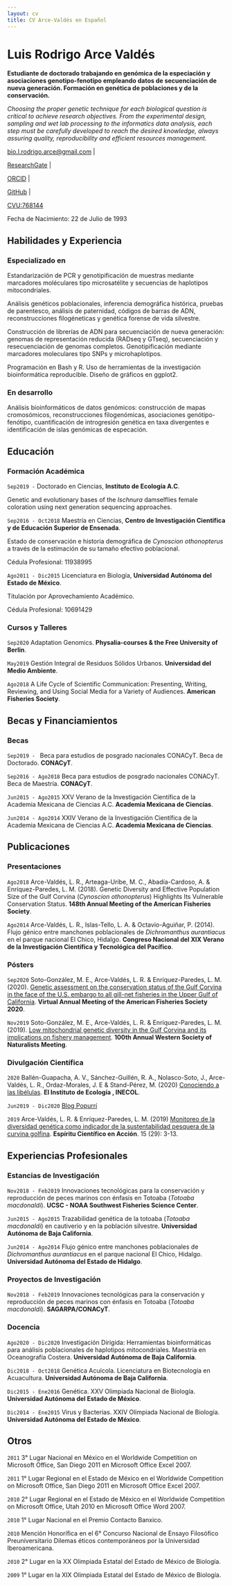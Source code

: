 ```yaml
---
layout: cv
title: CV Arce-Valdés en Español
---
```

# Luis Rodrigo Arce Valdés
**Estudiante de doctorado trabajando en genómica de la especiación y asociaciones genotipo-fenotipo empleando datos de secuenciación de nueva generación. Formación en genética de poblaciones y de la conservación.**

*Choosing the proper genetic technique for each biological question is critical to achieve research objectives. From the experimental design, sampling and wet lab processing to the informatics data analysis, each step must be carefully developed to reach the desired knowledge, always assuring quality, reproducibility and efficient resources management.*


<div id="webaddress">
<a href="mailto:bio.l.rodrigo.arce@gmail.com" title="clic to email">bio.l.rodrigo.arce@gmail.com</a> |

<a href="https://www.researchgate.net/profile/Luis_Rodrigo_Arce-Valdes">ResearchGate</a> |

<a href="https://orcid.org/0000-0001-6445-7534">ORCID</a> |

<a href="https://github.com/LuisRodrigoArce-Valdes">GitHub</a> |

<a href="https://www.conacyt.gob.mx/images/pdfs_conacyt/servicios_enlinea/2017cvu/Manual_CVU_2018-1.pdf">CVU:768144</a>
</div>

Fecha de Nacimiento: 22 de Julio de 1993

## Habilidades y Experiencia

### Especializado en

Estandarización de PCR y genotipificación de muestras mediante marcadores moléculares tipo microsatélite y secuencias de haplotipos mitocondriales.

Análisis genéticos poblacionales, inferencia demográfica histórica, pruebas de parentesco, análisis de paternidad, códigos de barras de ADN, reconstrucciones filogéneticas y genética forense de vida silvestre.

Construcción de librerías de ADN para secuenciación de nueva generación: genomas de representación reducida (RADseq y GTseq), secuenciación y resecuenciación de genomas completos. Genotipificación mediante marcadores moleculares tipo SNPs y microhaplotipos.

Programación en Bash y R. Uso de herramientas de la investigación bioinformática reproducible. Diseño de gráficos en ggplot2.

### En desarrollo

Análisis bioinformáticos de datos genómicos: construcción de mapas cromosómicos, reconstrucciones filogenómicas, asociaciones genótipo-fenótipo, cuantificación de introgresión genética en taxa divergentes e identificación de islas genómicas de especación.


## Educación

### Formación Académica

`Sep2019 -`
Doctorado en Ciencias, **Instituto de Ecología A.C**.

Genetic and evolutionary bases of the *Ischnura* damselflies female coloration using next generation sequencing approaches.

`Sep2016 - Oct2018`
Maestría en Ciencias, **Centro de Investigación Científica y de Educación Superior de Ensenada**.

Estado de conservación e historia demográfica de *Cynoscion othonopterus* a través de la estimación de su tamaño efectivo poblacional.

Cédula Profesional: 11938995

`Ago2011 - Dic2015`
Licenciatura en Biología, **Universidad Autónoma del Estado de México**.

Titulación por Aprovechamiento Académico.

Cédula Profesional: 10691429

### Cursos y Talleres

`Sep2020`
Adaptation Genomics. **Physalia-courses & the Free University of Berlin**.

`May2019`
Gestión Integral de Residuos Sólidos Urbanos. **Universidad del Medio Ambiente**.

`Ago2018`
A Life Cycle of Scientific Communication: Presenting, Writing, Reviewing, and Using Social Media for a Variety of Audiences. **American Fisheries Society**.


## Becas y Financiamientos

### Becas

`Sep2019 - `
Beca para estudios de posgrado nacionales CONACyT. Beca de Doctorado. **CONACyT**.

`Sep2016 - Ago2018`
Beca para estudios de posgrado nacionales CONACyT. Beca de Maestría. **CONACyT**.

`Jun2015 - Ago2015`
XXV Verano de la Investigación Científica de la Academia Mexicana de Ciencias A.C. **Academia Mexicana de Ciencias**.

`Jun2014 - Ago2014`
XXIV Verano de la Investigación Científica de la Academia Mexicana de Ciencias A.C. **Academia Mexicana de Ciencias**.


## Publicaciones

### Presentaciones

`Ago2018`
Arce-Valdés, L. R., Arteaga-Uribe, M. C., Abadía-Cardoso, A. & Enríquez-Paredes, L. M. (2018). Genetic Diversity and Effective Population Size of the Gulf Corvina (*Cynoscion othonopterus*) Highlights Its Vulnerable Conservation Status. **148th Annual Meeting of the American Fisheries Society**.

`Ago2014`
Arce-Valdés, L. R., Islas-Tello, L. A. & Octavio-Aguiñar, P. (2014). Flujo génico entre manchones poblacionales de *Dichromanthus aurantiacus* en el parque nacional El Chico, Hidalgo. **Congreso Nacional del XIX Verano de la Investigación Científica y Tecnológica del Pacífico**.

### Pósters

`Sep2020`
Soto-González, M. E., Arce-Valdés, L. R. & Enríquez-Paredes, L. M. (2020). [Genetic assessment on the conservation status of the Gulf Corvina in the face of the U.S. embargo to all gill-net fisheries in the Upper Gulf of California](https://www.researchgate.net/publication/345973858_Genetic_assessment_on_the_conservation_status_of_the_Gulf_Corvina_in_the_face_of_the_US_embargo_to_all_gill-net_fisheries_in_the_Upper_Gulf_of_California). **Virtual Annual Meeting of the American Fisheries Society 2020**.

`Nov2019`
Soto-González, M. E., Arce-Valdés, L. R. & Enríquez-Paredes, L. M. (2019). [Low mitochondrial genetic diversity in the Gulf Corvina and its implications on fishery management](https://www.researchgate.net/publication/337655970_Low_mitochondrial_genetic_diversity_in_the_Gulf_Corvina_and_its_implications_on_fishery_management). **100th Annual Western Society of Naturalists Meeting**.

### Divulgación Científica

`2020`
Ballén-Guapacha, A. V., Sánchez-Guillén, R. A., Nolasco-Soto, J., Arce-Valdés, L. R., Ordaz-Morales, J. E & Stand-Pérez, M. (2020) [Conociendo a las libélulas](https://www.youtube.com/watch?v=CkjWeTuxL1Q&t=592s). **El Instituto de Ecología , INECOL**.

`Jun2019 - Dic2020`
[Blog Popurrí](https://popurri.com.mx/author/luis-rodrigo/)

`2019`
Arce-Valdés, L. R. & Enríquez-Paredes, L. M. (2019) [Monitoreo de la diversidad genética como indicador de la sustentabilidad pesquera de la curvina golfina](http://www.educacionbc.edu.mx/departamentos/investigacion/publicaciones/espirituaccion/Archivos/29/REVISTA%20ECA%20No%2029%20WEB%20Septiembre%206%202pm.pdf). **Espíritu Científico en Acción**. 15 (29): 3-13.

## Experiencias Profesionales

### Estancias de Investigación

`Nov2018 - Feb2019`
Innovaciones tecnológicas para la conservación y reproducción de peces marinos con énfasis en Totoaba (*Totoaba macdonaldi*). **UCSC - NOAA Southwest Fisheries Science Center**.

`Jun2015 - Ago2015`
Trazabilidad genética de la totoaba (*Totoaba macdonaldi*) en cautiverio y en la población silvestre. **Universidad Autónoma de Baja California**.

`Jun2014 - Ago2014`
Flujo génico entre manchones poblacionales de *Dichromanthus aurantiacus* en el parque nacional El Chico, Hidalgo. **Universidad Autónoma del Estado de Hidalgo**.


### Proyectos de Investigación

`Nov2018 - Feb2019`
Innovaciones tecnológicas para la conservación y reproducción de peces marinos con énfasis en Totoaba (*Totoaba macdonaldi*). **SAGARPA/CONACyT**.

### Docencia

`Ago2020 - Dic2020`
Investigación Dirigida: Herramientas bioinformáticas para análisis poblacionales de haplotipos mitocondriales. Maestría en Oceanografía Costera. **Universidad Autónoma de Baja California**.

`Dic2018 - Oct2018`
Genética Acuícola. Licenciatura en Biotecnología en Acuacultura. **Universidad Autónoma de Baja California**.

`Dic2015 - Ene2016`
Genética. XXV Olimpiada Nacional de Biología. **Universidad Autónoma del Estado de México**.

`Dic2014 - Ene2015`
Virus y Bacterias. XXIV Olimpiada Nacional de Biología. **Universidad Autónoma del Estado de México**.


## Otros

`2011` 3° Lugar Nacional en México en el Worldwide Competition on Microsoft Office, San Diego 2011 en Microsoft Office Excel 2007.

`2011` 1° Lugar Regional en el Estado de México en el Worldwide Competition on Microsoft Office, San Diego 2011 en Microsoft Office Excel 2007.

`2010` 2° Lugar Regional en el Estado de México en el Worldwide Competition on Microsoft Office, Utah 2010 en Microsoft Office Word 2007.

`2010` 1° Lugar Nacional en el Premio Contacto Banxico.

`2010` Mención Honorífica en el 6° Concurso Nacional de Ensayo Filosófico Preuniversitario Dilemas éticos contemporáneos por la Universidad Iberoamericana.

`2010` 2° Lugar en la XX Olimpiada Estatal del Estado de México de Biología.

`2009` 1° Lugar en la XIX Olimpiada Estatal del Estado de México de Biología.


<!-- ### Footer

Última actualización: Diciembre 2020 -->
